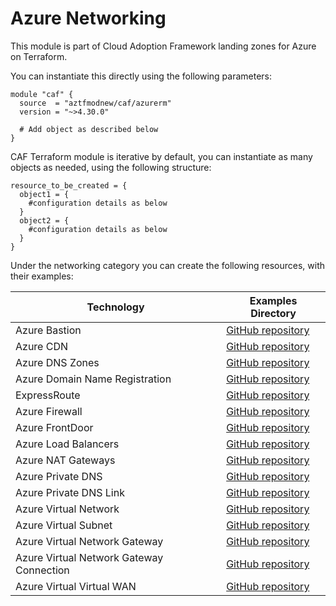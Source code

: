 # Azure Networking

This module is part of Cloud Adoption Framework landing zones for Azure on Terraform.

You can instantiate this directly using the following parameters:

```hcl
module "caf" {
  source  = "aztfmodnew/caf/azurerm"
  version = "~>4.30.0"

  # Add object as described below
}
```

CAF Terraform module is iterative by default, you can instantiate as many objects as needed, using the following structure:

```hcl
resource_to_be_created = {
  object1 = {
    #configuration details as below
  }
  object2 = {
    #configuration details as below
  }
}
```

Under the networking category you can create the following resources, with their examples:

| Technology                               | Examples Directory                                                                                                                        |
| ---------------------------------------- | ----------------------------------------------------------------------------------------------------------------------------------------- |
| Azure Bastion                            | [GitHub repository](https://github.com/aztfmod/terraform-azurerm-caf/tree/master/examples/networking/bastion/)                            |
| Azure CDN                                | [GitHub repository](https://github.com/aztfmod/terraform-azurerm-caf/tree/master/examples/networking/cdn)                                 |
| Azure DNS Zones                          | [GitHub repository](https://github.com/aztfmod/terraform-azurerm-caf/tree/master/examples/networking/dns_zones)                           |
| Azure Domain Name Registration           | [GitHub repository](https://github.com/aztfmod/terraform-azurerm-caf/tree/master/examples/networking/domain_name_registrations)           |
| ExpressRoute                             | [GitHub repository](https://github.com/aztfmod/terraform-azurerm-caf/tree/master/examples/networking/express_routes)                      |
| Azure Firewall                           | [GitHub repository](https://github.com/aztfmod/terraform-azurerm-caf/tree/master/examples/networking/firewall)                            |
| Azure FrontDoor                          | [GitHub repository](https://github.com/aztfmod/terraform-azurerm-caf/tree/master/examples/networking/front_door)                          |
| Azure Load Balancers                     | [GitHub repository](https://github.com/aztfmod/terraform-azurerm-caf/tree/master/examples/networking/lb)                                  |
| Azure NAT Gateways                       | [GitHub repository](https://github.com/aztfmod/terraform-azurerm-caf/tree/master/examples/networking/nat_gateways)                        |
| Azure Private DNS                        | [GitHub repository](https://github.com/aztfmod/terraform-azurerm-caf/tree/master/examples/networking/private_dns)                         |
| Azure Private DNS Link                   | [GitHub repository](https://github.com/aztfmod/terraform-azurerm-caf/tree/master/examples/networking/private_dns_vnet_link)               |
| Azure Virtual Network                    | [GitHub repository](https://github.com/aztfmod/terraform-azurerm-caf/tree/master/examples/networking/virtual_network)                     |
| Azure Virtual Subnet                     | [GitHub repository](https://github.com/aztfmod/terraform-azurerm-caf/tree/master/examples/networking/virtual_subnets)                     |
| Azure Virtual Network Gateway            | [GitHub repository](https://github.com/aztfmod/terraform-azurerm-caf/tree/master/examples/networking/virtual_network_gateway)             |
| Azure Virtual Network Gateway Connection | [GitHub repository](https://github.com/aztfmod/terraform-azurerm-caf/tree/master/examples/networking/virtual_network_gateway_connections) |
| Azure Virtual Virtual WAN                | [GitHub repository](https://github.com/aztfmod/terraform-azurerm-caf/tree/master/examples/networking/virtual_wan)                         |

